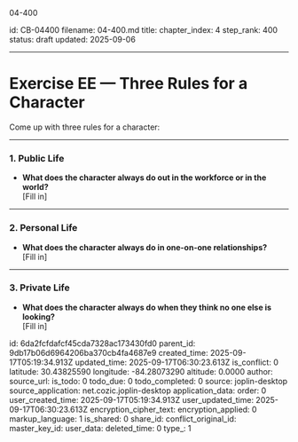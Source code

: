 04-400

id: CB-04400
filename: 04-400.md
title: 
chapter_index: 4
step_rank: 400
status: draft
updated: 2025-09-06

---

# Exercise EE — Three Rules for a Character

Come up with three rules for a character:

---

### **1. Public Life**
- **What does the character always do out in the workforce or in the world?**  
  [Fill in]  

---

### **2. Personal Life**
- **What does the character always do in one-on-one relationships?**  
  [Fill in]  

---

### **3. Private Life**
- **What does the character always do when they think no one else is looking?**  
  [Fill in]  


id: 6da2fcfdafcf45cda7328ac173430fd0
parent_id: 9db17b06d6964206ba370cb4fa4687e9
created_time: 2025-09-17T05:19:34.913Z
updated_time: 2025-09-17T06:30:23.613Z
is_conflict: 0
latitude: 30.43825590
longitude: -84.28073290
altitude: 0.0000
author: 
source_url: 
is_todo: 0
todo_due: 0
todo_completed: 0
source: joplin-desktop
source_application: net.cozic.joplin-desktop
application_data: 
order: 0
user_created_time: 2025-09-17T05:19:34.913Z
user_updated_time: 2025-09-17T06:30:23.613Z
encryption_cipher_text: 
encryption_applied: 0
markup_language: 1
is_shared: 0
share_id: 
conflict_original_id: 
master_key_id: 
user_data: 
deleted_time: 0
type_: 1